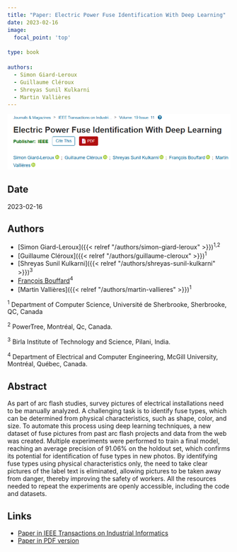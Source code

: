 ```yaml
---
title: "Paper: Electric Power Fuse Identification With Deep Learning"
date: 2023-02-16
image:
  focal_point: 'top'

type: book

authors:
  - Simon Giard-Leroux
  - Guillaume Cléroux
  - Shreyas Sunil Kulkarni
  - Martin Vallières
---
```


![arXiv](featured.png)

## Date

2023-02-16

## Authors
  
  - [Simon Giard-Leroux]({{< relref "/authors/simon-giard-leroux" >}})<sup>1,2</sup>
  - [Guillaume Cléroux]({{< relref "/authors/guillaume-cleroux" >}})<sup>1</sup>
  - [Shreyas Sunil Kulkarni]({{< relref "/authors/shreyas-sunil-kulkarni" >}})<sup>3</sup>
  - [François Bouffard](https://www.mcgill.ca/ece/francois-bouffard)<sup>4</sup>
  - [Martin Vallières]({{< relref "/authors/martin-vallieres" >}})<sup>1</sup>

<sup>1</sup> Department of Computer Science, Université de Sherbrooke, Sherbrooke, QC, Canada

<sup>2</sup> PowerTree, Montréal, Qc, Canada.

<sup>3</sup> Birla Institute of Technology and Science, Pilani, India.

<sup>4</sup> Department of Electrical and Computer Engineering, McGill University, Montréal, Québec, Canada.

## Abstract

As part of arc flash studies, survey pictures of electrical installations need to be manually analyzed. A challenging task is to identify fuse types, which can be determined from physical characteristics, such as shape, color, and size. To automate this process using deep learning techniques, a new dataset of fuse pictures from past arc flash projects and data from the web was created. Multiple experiments were performed to train a final model, reaching an average precision of 91.06% on the holdout set, which confirms its potential for identification of fuse types in new photos. By identifying fuse types using physical characteristics only, the need to take clear pictures of the label text is eliminated, allowing pictures to be taken away from danger, thereby improving the safety of workers. All the resources needed to repeat the experiments are openly accessible, including the code and datasets.

## Links

  - [Paper in IEEE Transactions on Industrial Informatics](https://ieeexplore.ieee.org/abstract/document/10045819)
  - [Paper in PDF version](https://ieeexplore.ieee.org/stamp/stamp.jsp?tp=&arnumber=10045819)
